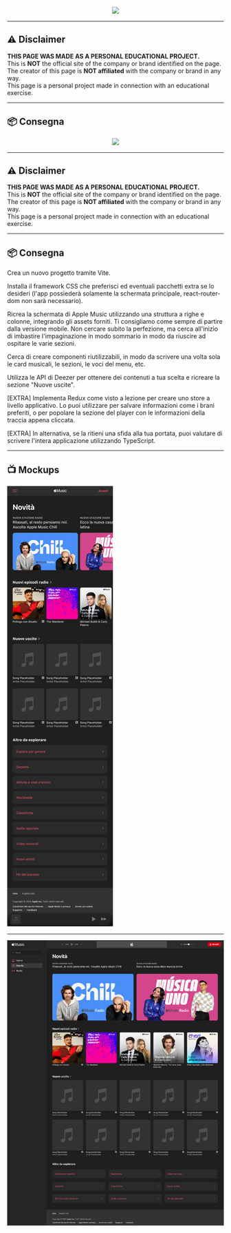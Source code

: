 <p align="center">
  <img src="https://camo.githubusercontent.com/bc746f7e4446ae41f173933d4f43c02f8febab7cdffc05a64d2aae37c63061d5/68747470733a2f2f666f6e74732e677374617469632e636f6d2f732f652f6e6f746f656d6f6a692f6c61746573742f31663661382f3531322e676966" width="100px" />
</p>

---

## ⚠️ Disclaimer

**THIS PAGE WAS MADE AS A PERSONAL EDUCATIONAL PROJECT.**  
This is **NOT** the official site of the company or brand identified on the page.  
The creator of this page is **NOT affiliated** with the company or brand in any way.  
This page is a personal project made in connection with an educational exercise.

---

## 📦 Consegna

<p align="center">
  <img src="https://camo.githubusercontent.com/bc746f7e4446ae41f173933d4f43c02f8febab7cdffc05a64d2aae37c63061d5/68747470733a2f2f666f6e74732e677374617469632e636f6d2f732f652f6e6f746f656d6f6a692f6c61746573742f31663661382f3531322e676966" width="100px" />
</p>

---

## ⚠️ Disclaimer

**THIS PAGE WAS MADE AS A PERSONAL EDUCATIONAL PROJECT.**  
This is **NOT** the official site of the company or brand identified on the page.  
The creator of this page is **NOT affiliated** with the company or brand in any way.  
This page is a personal project made in connection with an educational exercise.

---

## 📦 Consegna

Crea un nuovo progetto tramite Vite.

Installa il framework CSS che preferisci ed eventuali pacchetti extra se lo desideri (l'app possiederà solamente la schermata principale, react-router-dom non sarà necessario).

Ricrea la schermata di Apple Music utilizzando una struttura a righe e colonne, integrando gli assets forniti. Ti consigliamo come sempre di partire dalla versione mobile. Non cercare subito la perfezione, ma cerca all'inizio di imbastire l'impaginazione in modo sommario in modo da riuscire ad ospitare le varie sezioni.

Cerca di creare componenti riutilizzabili, in modo da scrivere una volta sola le card musicali, le sezioni, le voci del menu, etc.

Utilizza le API di Deezer per ottenere dei contenuti a tua scelta e ricreare la sezione "Nuove uscite".

[EXTRA] Implementa Redux come visto a lezione per creare uno store a livello applicativo. Lo puoi utilizzare per salvare informazioni come i brani preferiti, o per popolare la sezione del player con le informazioni della traccia appena cliccata.

[EXTRA] In alternativa, se la ritieni una sfida alla tua portata, puoi valutare di scrivere l'intera applicazione utilizzando TypeScript.

---

## 📺 Mockups

![Mockup Mobile](src/assets/mockups/mobile.png)

---

![Mockup Desktop](src/assets/mockups/desktop.png)

